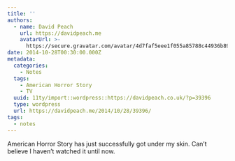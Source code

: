 ```yaml
---
title: ''
authors:
  - name: David Peach
    url: https://davidpeach.me
    avatarUrl: >-
      https://secure.gravatar.com/avatar/4d7faf5eee1f055a85788c44936b8995eaab6dfb004e7854ec747ccb272e91ee?s=96&d=mm&r=g
date: 2014-10-28T00:30:00.000Z
metadata:
  categories:
    - Notes
  tags:
    - American Horror Story
    - TV
  uuid: 11ty/import::wordpress::https://davidpeach.co.uk/?p=39396
  type: wordpress
  url: https://davidpeach.me/2014/10/28/39396/
tags:
  - notes
---
```

American Horror Story has just successfully got under my skin. Can’t believe I haven’t watched it until now.